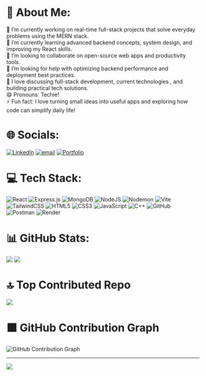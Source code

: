 # 💫 About Me:
🔭 I’m currently working on real-time full-stack projects that solve everyday problems using the MERN stack.<br>🌱 I’m currently learning advanced backend concepts, system design, and improving my React skills.<br>👯 I’m looking to collaborate on open-source web apps and productivity tools.<br>🤔 I’m looking for help with optimizing backend performance and deployment best practices.<br>💬 I love discussing full-stack development, current technologies , and building practical tech solutions.<br>😄 Pronouns: Techie!<br>⚡ Fun fact: I love turning small ideas into useful apps and exploring how code can simplify daily life!


# 🌐 Socials:
[![LinkedIn](https://img.shields.io/badge/LinkedIn-%230077B5.svg?logo=linkedin&logoColor=white)](https://linkedin.com/in/sundar-c) 
[![email](https://img.shields.io/badge/Email-D14836?logo=gmail&logoColor=white)](mailto:csundar2004@gmail.com) 
[![Portfolio](https://img.shields.io/badge/Portfolio-303030?logo=firefox-browser&logoColor=white)](https://sundar-online.netlify.app/)



# 💻 Tech Stack:
![React](https://img.shields.io/badge/react-%2320232a.svg?style=for-the-badge&logo=react&logoColor=%2361DAFB) 
![Express.js](https://img.shields.io/badge/express.js-%23404d59.svg?style=for-the-badge&logo=express&logoColor=%2361DAFB) 
![MongoDB](https://img.shields.io/badge/MongoDB-%234ea94b.svg?style=for-the-badge&logo=mongodb&logoColor=white) 
![NodeJS](https://img.shields.io/badge/node.js-6DA55F?style=for-the-badge&logo=node.js&logoColor=white) 
![Nodemon](https://img.shields.io/badge/NODEMON-%23323330.svg?style=for-the-badge&logo=nodemon&logoColor=%BBDEAD) 
![Vite](https://img.shields.io/badge/vite-%23646CFF.svg?style=for-the-badge&logo=vite&logoColor=white) 
![TailwindCSS](https://img.shields.io/badge/tailwindcss-%2338B2AC.svg?style=for-the-badge&logo=tailwind-css&logoColor=white) 
![HTML5](https://img.shields.io/badge/html5-%23E34F26.svg?style=for-the-badge&logo=html5&logoColor=white) 
![CSS3](https://img.shields.io/badge/css3-%231572B6.svg?style=for-the-badge&logo=css3&logoColor=white) 
![JavaScript](https://img.shields.io/badge/javascript-%23323330.svg?style=for-the-badge&logo=javascript&logoColor=%23F7DF1E) 
![C++](https://img.shields.io/badge/c++-%2300599C.svg?style=for-the-badge&logo=c%2B%2B&logoColor=white)
![GitHub](https://img.shields.io/badge/github-%23121011.svg?style=for-the-badge&logo=github&logoColor=white) 
![Postman](https://img.shields.io/badge/Postman-FF6C37?style=for-the-badge&logo=postman&logoColor=white) 
![Render](https://img.shields.io/badge/Render-%46E3B7.svg?style=for-the-badge&logo=render&logoColor=white)

# 📊 GitHub Stats:
![](https://nirzak-streak-stats.vercel.app/?user=Sundar2k4&theme=radical&hide_border=false)</t>
![](https://github-readme-stats.vercel.app/api/top-langs/?username=Sundar2k4&theme=radical&hide_border=false&include_all_commits=true&count_private=false&layout=compact)

# 🔝 Top Contributed Repo
![](https://github-contributor-stats.vercel.app/api?username=Sundar2k4&limit=5&theme=dark&combine_all_yearly_contributions=true)

# 🟩 GitHub Contribution Graph

![GitHub Contribution Graph](https://github-contributions-api.deno.dev/Sundar2k4.svg)


---
[![](https://visitcount.itsvg.in/api?id=Sundar2k4&icon=0&color=0)](https://visitcount.itsvg.in)

<!-- Proudly created with GPRM ( https://gprm.itsvg.in ) -->
